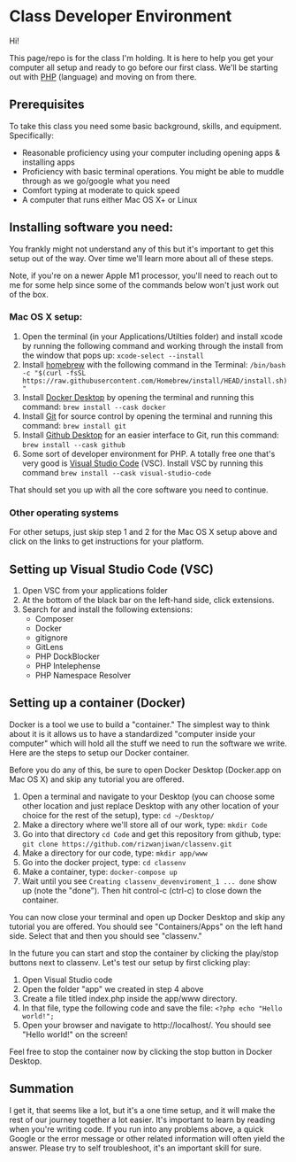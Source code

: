 # Class Developer Environment
Hi!

This page/repo is for the class I'm holding. It is here to help you get your computer all setup and ready to go before our first class. We'll be starting out with [PHP](https://www.php.net) (language) and moving on from there.

## Prerequisites
To take this class you need some basic background, skills, and equipment. Specifically:
- Reasonable proficiency using your computer including opening apps & installing apps
- Proficiency with basic terminal operations. You might be able to muddle through as we go/google what you need
- Comfort typing at moderate to quick speed
- A computer that runs either Mac OS X+ or Linux

## Installing software you need:
You frankly might not understand any of this but it's important to get this setup out of the way. Over time we'll learn more about all of these steps.

Note, if you're on a newer Apple M1 processor, you'll need to reach out to me for some help since some of the commands below won't just work out of the box.
### Mac OS X setup: 
1. Open the terminal (in your Applications/Utilties folder) and install xcode by running the following command and working through the install from the window that pops up: `xcode-select --install`
2. Install [homebrew](https://brew.sh) with the following command in the Terminal: `/bin/bash -c "$(curl -fsSL https://raw.githubusercontent.com/Homebrew/install/HEAD/install.sh)"`
2. Install [Docker Desktop](https://www.docker.com/products/docker-desktop) by opening the terminal and running this command: `brew install --cask docker`
3. Install [Git](https://git-scm.com/downloads) for source control by opening the terminal and running this command: `brew install git`
4. Install [Github Desktop](https://desktop.github.com) for an easier interface to Git, run this command: `brew install --cask github`
5. Some sort of developer environment for PHP. A totally free one that's very good is [Visual Studio Code](https://code.visualstudio.com) (VSC). Install VSC by running this command `brew install --cask visual-studio-code`

That should set you up with all the core software you need to continue.

### Other operating systems

For other setups, just skip step 1 and 2 for the Mac OS X setup above and click on the links to get instructions for your platform.

## Setting up Visual Studio Code (VSC)
1. Open VSC from your applications folder
2. At the bottom of the black bar on the left-hand side, click extensions.
3. Search for and install the following extensions: 
   - Composer
   - Docker
   - gitignore
   - GitLens
   - PHP DockBlocker
   - PHP Intelephense
   - PHP Namespace Resolver 

## Setting up a container (Docker)

Docker is a tool we use to build a "container." The simplest way to think about it is it allows us to have a standardized "computer inside your computer" which will hold all the stuff we need to run the software we write. Here are the steps to setup our Docker container.

Before you do any of this, be sure to open Docker Desktop (Docker.app on Mac OS X) and skip any tutorial you are offered.

1. Open a terminal and navigate to your Desktop (you can choose some other location and just replace Desktop with any other location of your choice for the rest of the setup), type: `cd ~/Desktop/`
2. Make a directory where we'll store all of our work, type: `mkdir Code`
3. Go into that directory `cd Code` and get this repository from github, type: `git clone https://github.com/rizwanjiwan/classenv.git`
4. Make a directory for our code, type: `mkdir app/www`
5. Go into the docker project, type: `cd classenv`
6. Make a container, type: `docker-compose up`
7. Wait until you see `Creating classenv_devenviroment_1 ... done` show up (note the "done"). Then hit control-c (ctrl-c) to close down the container.

You can now close your terminal and open up Docker Desktop and skip any tutorial you are offered. You should see "Containers/Apps" on the left hand side. Select that and then you should see "classenv." 

In the future you can start and stop the container by clicking the play/stop buttons next to classenv. Let's test our setup by first clicking play:
1. Open Visual Studio code
2. Open the folder "app" we created in step 4 above
3. Create a file titled index.php inside the app/www directory.
4. In that file, type the following code and save the file:
``<?php
   echo "Hello world!";``
5. Open your browser and navigate to http://localhost/. You should see "Hello world!" on the screen!

Feel free to stop the container now by clicking the stop button in Docker Desktop. 

## Summation
I get it, that seems like a lot, but it's a one time setup, and it will make the rest of our journey together a lot easier. It's important to learn by reading when you're writing code. If you run into any problems above, a quick Google or the error message or other related information will often yield the answer. Please try to self troubleshoot, it's an important skill for sure.
